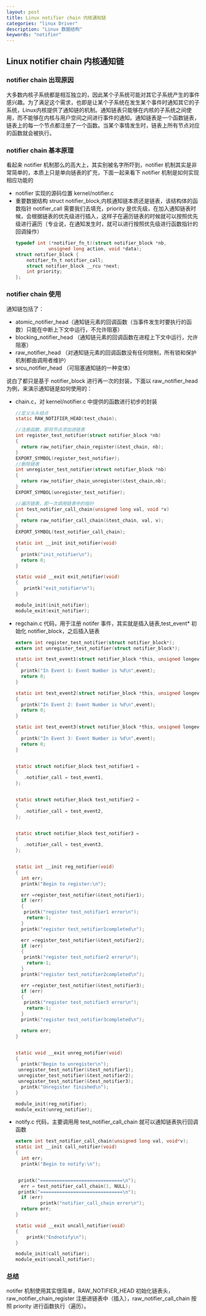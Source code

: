 ```yaml
---
layout: post
title: Linux notifier chain 内核通知链
categories: "linux Driver"
description: "Linux 数据结构"
keywords: "notifier"
---
```



## Linux notifier chain 内核通知链

### notifier chain 出现原因
大多数内核子系统都是相互独立的，因此某个子系统可能对其它子系统产生的事件感兴趣。为了满足这个需求，也即是让某个子系统在发生某个事件时通知其它的子系统，Linux内核提供了通知链的机制。通知链表只能够在内核的子系统之间使用，而不能够在内核与用户空间之间进行事件的通知。通知链表是一个函数链表，链表上的每一个节点都注册了一个函数。当某个事情发生时，链表上所有节点对应的函数就会被执行。

### notifier chain 基本原理
看起来 notifier 机制那么的高大上，其实别被名字所吓到，notifier 机制其实是非常简单的，本质上只是单向链表的扩充，下面一起来看下 notifier 机制是如何实现相应功能的

- notifier 实现的源码位置 kernel/notifier.c
- 重要数据结构 struct notifier_block,内核通知链本质还是链表，该结构体的函数指针 notifier_call 需要我们去填充，priority 是优先级，在加入通知链表时候，会根据链表的优先级进行插入，这样子在遍历链表的时候就可以按照优先级进行遍历（专业说，在通知发生时，就可以进行按照优先级进行函数指针的回调操作）
    ```c
    typedef	int (*notifier_fn_t)(struct notifier_block *nb,
                unsigned long action, void *data);
    struct notifier_block {
        notifier_fn_t notifier_call;
        struct notifier_block __rcu *next;
        int priority;
    };
    ```

### notifier chain 使用

通知链包括了：

- atomic_notifier_head（通知链元素的回调函数（当事件发生时要执行的函数）只能在中断上下文中运行，不允许阻塞）
- blocking_notifier_head （通知链元素的回调函数在进程上下文中运行，允许阻塞）
- raw_notifier_head （对通知链元素的回调函数没有任何限制，所有锁和保护机制都由调用者维护）
- srcu_notifier_head （可阻塞通知链的一种变体）

说白了都只是基于 notifier_block 进行再一次的封装，下面以 raw_notifier_head 为例，来演示通知链是如何使用的：

- chain.c，对 kernel/notifier.c 中提供的函数进行初步的封装
    ```c
    //定义头头结点
    static RAW_NOTIFIER_HEAD(test_chain);

    //注册函数，即将节点添加进链表
    int register_test_notifier(struct notifier_block *nb)
    {
      return raw_notifier_chain_register(&test_chain, nb);
    }
    EXPORT_SYMBOL(register_test_notifier);
    //删除链表
    int unregister_test_notifier(struct notifier_block *nb)
    {
      return raw_notifier_chain_unregister(&test_chain,nb);
    }
    EXPORT_SYMBOL(unregister_test_notifier);

    //遍历链表，即一次调用链表中的指针
    int test_notifier_call_chain(unsigned long val, void *v)
    {
      return raw_notifier_call_chain(&test_chain, val, v);
    }
    EXPORT_SYMBOL(test_notifier_call_chain);

    static int __init init_notifier(void)
    {
      printk("init_notifier\n");
      return 0;
    }

    static void __exit exit_notifier(void)
    {
       printk("exit_notifier\n");
    }

    module_init(init_notifier);
    module_exit(exit_notifier);
    ```

- regchain.c 代码，用于注册 notifer 事件，其实就是插入链表,test_event* 初始化 notifier_block，之后插入链表
    ```c
    extern int register_test_notifier(struct notifier_block*);
    extern int unregister_test_notifier(struct notifier_block*);

    static int test_event1(struct notifier_block *this, unsigned longevent, void *ptr)
    {
      printk("In Event 1: Event Number is %d\n",event);
      return 0;
    }

    static int test_event2(struct notifier_block *this, unsigned longevent, void *ptr)
    {
      printk("In Event 2: Event Number is %d\n",event);
      return 0;
    }

    static int test_event3(struct notifier_block *this, unsigned longevent, void *ptr)
    {
      printk("In Event 3: Event Number is %d\n",event);
      return 0;
    }


    static struct notifier_block test_notifier1 =
    {
       .notifier_call = test_event1,
    };


    static struct notifier_block test_notifier2 =
    {
       .notifier_call = test_event2,
    };


    static struct notifier_block test_notifier3 =
    {
       .notifier_call = test_event3,
    };


    static int __init reg_notifier(void)
    {
      int err;
      printk("Begin to register:\n");

      err =register_test_notifier(&test_notifier1);
      if (err)
      {
       printk("register test_notifier1 error\n");
        return-1;
      }
      printk("register test_notifier1completed\n");

      err =register_test_notifier(&test_notifier2);
      if (err)
      {
       printk("register test_notifier2 error\n");
        return-1;
      }
      printk("register test_notifier2completed\n");

      err =register_test_notifier(&test_notifier3);
      if (err)
      {
       printk("register test_notifier3 error\n");
        return-1;
      }
      printk("register test_notifier3completed\n");

      return err;
    }


    static void __exit unreg_notifier(void)
    {
      printk("Begin to unregister\n");
     unregister_test_notifier(&test_notifier1);
     unregister_test_notifier(&test_notifier2);
     unregister_test_notifier(&test_notifier3);
      printk("Unregister finished\n");
    }

    module_init(reg_notifier);
    module_exit(unreg_notifier);
    ```

- notify.c 代码，主要调用用 test_notifier_call_chain 就可以通知链表执行回调函数
    ```c
    extern int test_notifier_call_chain(unsigned long val, void*v);
    static int __init call_notifier(void)
    {
      int err;
      printk("Begin to notify:\n");


     printk("==============================\n");
      err = test_notifier_call_chain(1, NULL);
     printk("==============================\n");
      if (err)
             printk("notifier_call_chain error\n");
      return err;
    }

    static void __exit uncall_notifier(void)
    {
        printk("Endnotify\n");
    }

    module_init(call_notifier);
    module_exit(uncall_notifier);
    ```

### 总结
notifer 机制使用其实很简单，RAW_NOTIFIER_HEAD 初始化链表头，raw_notifier_chain_register 注册进链表中（插入），raw_notifier_call_chain 按照 priority 进行函数执行（遍历）。